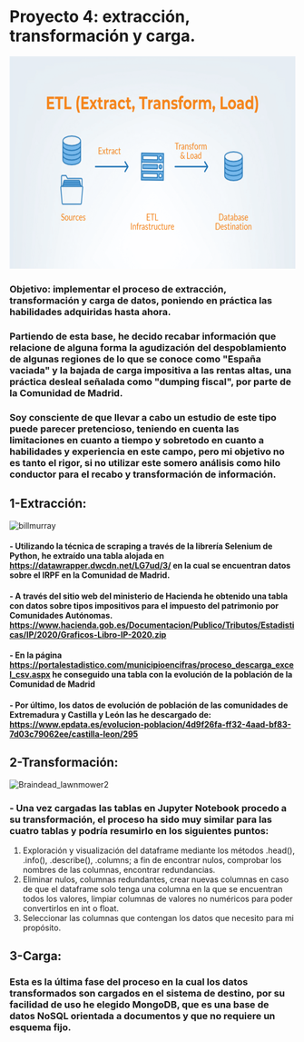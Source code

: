 # Proyecto 4: extracción, transformación y carga.


<p align="center">
  <img src="data/ETL-980x561.png" width="653" height="374" fig.align = "center" >
</p>
 
### Objetivo: implementar el proceso de extracción, transformación y carga de datos, poniendo en práctica las habilidades adquiridas hasta ahora. 
### Partiendo de esta base, he decido recabar información que relacione de alguna forma la agudización del despoblamiento de algunas regiones de lo que se conoce como "España vaciada" y la bajada de carga impositiva a las rentas altas, una práctica desleal señalada como "dumping fiscal", por parte de la Comunidad de Madrid. 
### Soy consciente de que llevar a cabo un estudio de este tipo puede parecer pretencioso, teniendo en cuenta las limitaciones en cuanto a tiempo y sobretodo en cuanto a habilidades y experiencia en este campo, pero mi objetivo no es tanto el rigor, si no utilizar este somero análisis como hilo conductor para el recabo y transformación de información.

## 1-Extracción:

![billmurray](https://github.com/illegalvoidundead/ETL/assets/143459249/33fb79e9-411d-48c7-ad89-2573e7439246)

#### - Utilizando la técnica de scraping a través de la librería Selenium de Python, he extraído una tabla alojada en https://datawrapper.dwcdn.net/LG7ud/3/ en la cual se encuentran datos sobre el IRPF en la Comunidad de Madrid.
#### - A través del sitio web del ministerio de Hacienda he obtenido una tabla con datos sobre tipos impositivos para el impuesto del patrimonio por Comunidades Autónomas. https://www.hacienda.gob.es/Documentacion/Publico/Tributos/Estadisticas/IP/2020/Graficos-Libro-IP-2020.zip
#### - En la página https://portalestadistico.com/municipioencifras/proceso_descarga_excel_csv.aspx he conseguido una tabla con la evolución de la población de la Comunidad de Madrid
#### - Por último, los datos de evolución de población de las comunidades de Extremadura y Castilla y León las he descargado de: https://www.epdata.es/evolucion-poblacion/4d9f26fa-ff32-4aad-bf83-7d03c79062ee/castilla-leon/295

## 2-Transformación:

![Braindead_lawnmower2](https://github.com/illegalvoidundead/ETL/assets/143459249/8595dae7-a2aa-4a2d-a7e7-2acfeb30d637)


### - Una vez cargadas las tablas en Jupyter Notebook procedo a su transformación, el proceso ha sido muy similar para las cuatro tablas y podría resumirlo en los siguientes puntos:

1. Exploración y visualización del dataframe mediante los métodos .head(), .info(), .describe(), .columns; a fin de encontrar nulos, comprobar los nombres de las columnas, encontrar redundancias.
2. Eliminar nulos, columnas redundantes, crear nuevas columnas en caso de que el dataframe solo tenga una columna en la que se encuentran todos los valores, limpiar columnas de valores no numéricos para poder convertirlos en int o float.
3. Seleccionar las columnas que contengan los datos que necesito para mi propósito.

## 3-Carga:
### Esta es la última fase del proceso en la cual los datos transformados son cargados en el sistema de destino, por su facilidad de uso he elegido MongoDB, que es una base de datos NoSQL orientada a documentos y que no requiere un esquema fijo.
